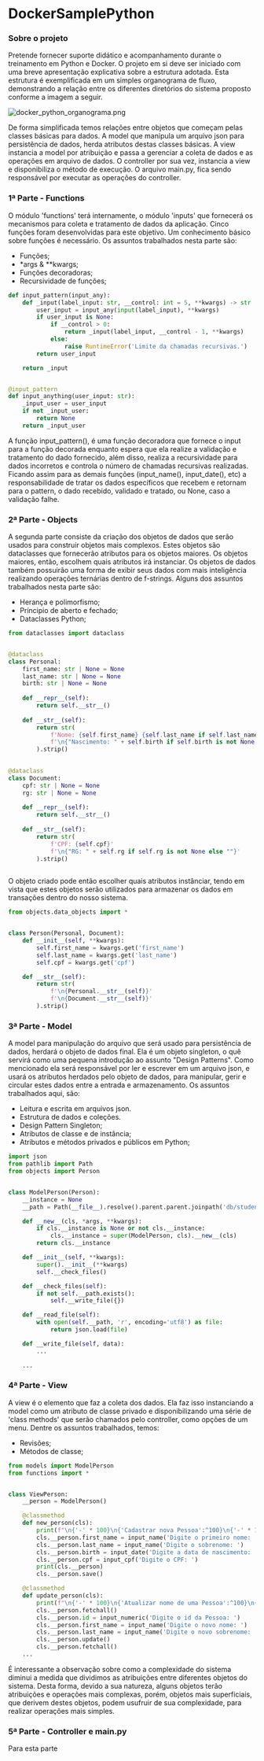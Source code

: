 # DockerSamplePython

### Sobre o projeto
Pretende fornecer suporte didático e acompanhamento durante o treinamento em Python e Docker. O projeto em si deve ser
iniciado com uma breve apresentação explicativa sobre a estrutura adotada. Esta estrutura é exemplificada em um simples
organograma de fluxo, demonstrando a relação entre os diferentes diretórios do sistema proposto conforme a imagem a 
seguir.

![docker_python_organograma.png](files%2Fimages%2Fdocker_python_organograma.png)

De forma simplificada temos relações entre objetos que começam pelas classes básicas para dados. A model que manipula
um arquivo json para persistência de dados, herda atributos destas classes básicas. A view instancia a model por 
atribuição e passa a gerenciar a coleta de dados e as operações em arquivo de dados. O controller por sua vez, instancia
a view e disponibiliza o método de execução. O arquivo main.py, fica sendo responsável por executar as operações do
controller.

### 1ª Parte - Functions

O módulo 'functions' terá internamente, o módulo 'inputs' que fornecerá os mecanismos para coleta e tratamento de 
dados da aplicação. Cinco funções foram desenvolvidas para este objetivo. Um conhecimento básico sobre funções é 
necessário. Os assuntos trabalhados nesta parte são:
- Funções;
- *args & **kwargs;
- Funções decoradoras;
- Recursividade de funções;
```python
def input_pattern(input_any):
    def _input(label_input: str, __control: int = 5, **kwargs) -> str | float:
        user_input = input_any(input(label_input), **kwargs)
        if user_input is None:
            if __control > 0:
                return _input(label_input, __control - 1, **kwargs)
            else:
                raise RuntimeError('Limite da chamadas recursivas.')
        return user_input

    return _input


@input_pattern
def input_anything(user_input: str):
    _input_user = user_input
    if not _input_user:
        return None
    return _input_user
```
A função input_pattern(), é uma função decoradora que fornece o input para a função decorada enquanto espera que ela 
realize a validação e tratamento do dado fornecido, além disso, realiza a recursividade para dados incorretos e controla
o número de chamadas recursivas realizadas. Ficando assim para as demais funções (input_name(), input_date(), etc)
a responsabilidade de tratar os dados específicos que recebem e retornam para o pattern, o dado recebido, validado e 
tratado, ou None, caso a validação falhe.

### 2ª Parte - Objects

A segunda parte consiste da criação dos objetos de dados que serão usados para construir objetos mais complexos. Estes
objetos são dataclasses que fornecerão atributos para os objetos maiores. Os objetos maiores, então, escolhem quais 
atributos irá instanciar. Os objetos de dados também possuirão uma forma de exibir seus dados com mais inteligência 
realizando operações ternárias dentro de f-strings. Alguns dos assuntos trabalhados nesta parte são:
- Herança e polimorfismo;
- Príncipio de aberto e fechado;
- Dataclasses Python;
```python
from dataclasses import dataclass


@dataclass
class Personal:
    first_name: str | None = None
    last_name: str | None = None
    birth: str | None = None
    
    def __repr__(self):
        return self.__str__()
    
    def __str__(self):
        return str(
            f'Nome: {self.first_name} {self.last_name if self.last_name is not None else ""}'
            f'\n{"Nascimento: " + self.birth if self.birth is not None else ""}'
        ).strip()
    

@dataclass
class Document:
    cpf: str | None = None    
    rg: str | None = None
    
    def __repr__(self):
        return self.__str__()
    
    def __str__(self):
        return str(
            f'CPF: {self.cpf}'
            f'\n{"RG: " + self.rg if self.rg is not None else ""}'
        ).strip()
  
``` 
O objeto criado pode então escolher quais atributos instânciar, tendo em vista que estes objetos serão utilizados para
armazenar os dados em transações dentro do nosso sistema.
```python
from objects.data_objects import *


class Person(Personal, Document):
    def __init__(self, **kwargs):
        self.first_name = kwargs.get('first_name')
        self.last_name = kwargs.get('last_name')
        self.cpf = kwargs.get('cpf')

    def __str__(self):
        return str(
            f'\n{Personal.__str__(self)}'
            f'\n{Document.__str__(self)}'
        ).strip()

```

###  3ª Parte - Model

A model para manipulação do arquivo que será usado para persistência de dados, herdará o objeto de dados final. 
Ela é um objeto singleton, o quê servirá como uma pequena introdução ao assunto "Design Patterns". 
Como mencionado ela será responsável por ler e escrever em um arquivo json, e usará os atributos herdados pelo objeto de
dados, para manipular, gerir e circular estes dados entre a entrada e armazenamento. Os assuntos trabalhados aqui, são:
- Leitura e escrita em arquivos json.
- Estrutura de dados e coleções.
- Design Pattern Singleton;
- Atributos de classe e de instância;
- Atributos e métodos privados e públicos em Python;
```python
import json
from pathlib import Path
from objects import Person


class ModelPerson(Person):
    __instance = None
    __path = Path(__file__).resolve().parent.parent.joinpath('db/students.json')

    def __new__(cls, *args, **kwargs):
        if cls.__instance is None or not cls.__instance:
            cls.__instance = super(ModelPerson, cls).__new__(cls)
        return cls.__instance

    def __init__(self, **kwargs):
        super().__init__(**kwargs)
        self.__check_files()

    def __check_files(self):
        if not self.__path.exists():
            self.__write_file({})

    def __read_file(self):
        with open(self.__path, 'r', encoding='utf8') as file:
            return json.load(file)

    def __write_file(self, data):
        ...

    ...
```

###  4ª Parte - View

A view é o elemento que faz a coleta dos dados. Ela faz isso instanciando a model como um atributo de classe privado e
disponibilizando uma série de 'class methods' que serão chamados pelo controller, como opções de um menu. Dentre os 
assuntos trabalhados, temos:
- Revisões;
- Métodos de classe;
```python
from models import ModelPerson
from functions import *


class ViewPerson:
    __person = ModelPerson()

    @classmethod
    def new_person(cls):
        print(f"\n{'-' * 100}\n{'Cadastrar nova Pessoa':^100}\n{'-' * 100}\n")
        cls.__person.first_name = input_name('Digite o primeiro nome: ')
        cls.__person.last_name = input_name('Digite o sobrenome: ')
        cls.__person.birth = input_date('Digite a data de nascimento: ')
        cls.__person.cpf = input_cpf('Digite o CPF: ')
        print(cls.__person)
        cls.__person.save()

    @classmethod
    def update_person(cls):
        print(f"\n{'-' * 100}\n{'Atualizar nome de uma Pessoa':^100}\n{'-' * 100}\n")
        cls.__person.fetchall()
        cls.__person.id = input_numeric('Digite o id da Pessoa: ')
        cls.__person.first_name = input_name('Digite o novo nome: ')
        cls.__person.last_name = input_name('Digite o novo sobrenome: ')
        cls.__person.update()
        cls.__person.fetchall()
    ...
```
É interessante a observação sobre como a complexidade do sistema diminui a medida que dividimos as atribuições entre 
diferentes objetos do sistema. Desta forma, devido a sua natureza, alguns objetos terão atribuições e operações mais 
complexas, porém, objetos mais superficiais, que derivem destes objetos, podem usufruir de sua complexidade, para 
realizar operações mais simples.

### 5ª Parte - Controller e main.py 

Para esta parte 